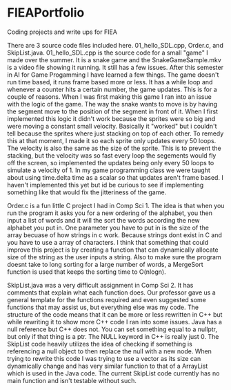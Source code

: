 # FIEAPortfolio
Coding projects and write ups for FIEA

There are 3 source code files included here.  01_hello_SDL.cpp, Order.c, and SkipList.java.
01_hello_SDL.cpp is the source code for a small "game" I made over the summer. It is a snake game and the SnakeGameSample.mkv is a video file showing it running. It still has a few issues. After this semester in AI for Game Progamming I have learned a few things.  The game doesn't run time based, it runs frame based more or less. It has a while loop and whenever a counter hits a certain number, the game updates. This is for a couple of reasons.  When I was first making this game I ran into an issue with the logic of the game.  The way the snake wants to move is by having the segment move to the position of the segment in front of it.  When I first implemented this logic it didn't work because the sprites were so big and were moving a constant small velocity. Basically it "worked" but i couldn't tell because the sprites where just stacking on top of each other.  To remedy this at that moment, I made it so each sprite only updates every 50 loops. The velocity is also the same as the size of the sprite.  This is to prevent the stacking, but the velocity was so fast every loop the segements would fly off the screen, so implemented the updates being only every 50 loops to simulate a velocity of 1. In my game programming class we were taught about using time.delta time as a scalar so that updates aren't frame based. I haven't implemented this yet but id be curious to see if implementing something like that would fix the jitteriness of the game.

Order.c is a fun little C project I had in Comp Sci 1.  The idea is that when you run the program it asks you for a new ordering of the alphabet, you then input a list of words and it will the sort the words according the new alphabet you put in.  One parameter you have to put in is the size of the array becuase of how strings in c work. Because strings dont exist in C and you have to use a array of characters.  I think that something that could improve this project is by creating a function that can dynamically allocate size of the string as the user inputs a string. Also to make sure the program doesnt take to long sorting for a large number of words, a MergeSort function is used that keeps the sorting time to O(nlogn).

SkipList.java was a very difficult assignment in Comp Sci 2. It has comments that explain what each function does. Our professor gave us a general template for the functions required and even suggested some functions that may assist us, but everything else was my code.  The structure of the code means that it can be more or less rewritten in C++ but while rewriting it to show more C++ code I ran into some issues.  Java has a null reference but C++ does not.  You can set something equal to a nullptr, but only if that thing is a ptr. The NULL keyword in C++ is really just 0.  The SkipList code heavily utilizes the idea of checking if something is referencing a null object to then replace the null with a new node. When trying to rewrite this code I was trying to use a vector as its size can dynamically change and has very similar function to that of a ArrayList which is used in the Java code. The current SkipList code currently has no main function and isn't testable without such.
